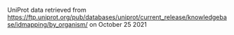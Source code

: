UniProt data retrieved from https://ftp.uniprot.org/pub/databases/uniprot/current_release/knowledgebase/idmapping/by_organism/ on October 25 2021
